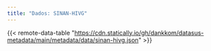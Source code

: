 ```yaml
---
title: "Dados: SINAN-HIVG"
---
```


{{< remote-data-table "https://cdn.statically.io/gh/dankkom/datasus-metadata/main/metadata/data/sinan-hivg.json" >}}
